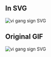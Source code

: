 
In SVG
------

![vi gang sign SVG](https://raw.github.com/halst/vi-gang-sign/master/vi.svg)
   
Original GIF
------------

![vi gang sign SVG](https://raw.github.com/halst/vi-gang-sign/master/vi.gif)
